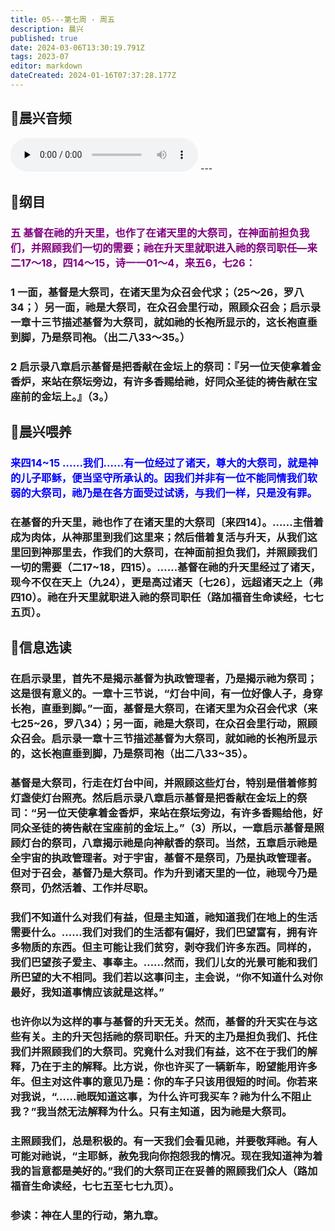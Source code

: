 ```yaml
---
title: 05---第七周 · 周五
description: 晨兴
published: true
date: 2024-03-06T13:30:19.791Z
tags: 2023-07
editor: markdown
dateCreated: 2024-01-16T07:37:28.177Z
---
```


## 🎵晨兴音频
<audio id="audio" controls="" preload="none">
      <source id="mp3" src="/2023-07/week7/week7day5.mp3">
</audio>
---

## 📖纲目

### <font color=purple>五 基督在祂的升天里，也作了在诸天里的大祭司，在神面前担负我们，并照顾我们一切的需要；祂在升天里就职进入祂的祭司职任—来二17～18，四14～15，诗一一01～4，来五6，七26：</font>

### 1 一面，基督是大祭司，在诸天里为众召会代求；（25～26，罗八34；）另一面，祂是大祭司，在众召会里行动，照顾众召会；启示录一章十三节描述基督为大祭司，就如祂的长袍所显示的，这长袍直垂到脚，乃是祭司袍。（出二八33～35。）

### 2 启示录八章启示基督是把香献在金坛上的祭司：『另一位天使拿着金香炉，来站在祭坛旁边，有许多香赐给祂，好同众圣徒的祷告献在宝座前的金坛上。』（3。）

## 📖晨兴喂养

### <font color=blue> 来四14~15    ……我们……有一位经过了诸天，尊大的大祭司，就是神的儿子耶稣，便当坚守所承认的。因我们并非有一位不能同情我们软弱的大祭司，祂乃是在各方面受过试诱，与我们一样，只是没有罪。</font>

### 在基督的升天里，祂也作了在诸天里的大祭司〔来四14〕。……主借着成为肉体，从神那里到我们这里来；然后借着复活与升天，从我们这里回到神那里去，作我们的大祭司，在神面前担负我们，并照顾我们一切的需要（二17~18，四15）。……基督在祂的升天里经过了诸天，现今不仅在天上（九24），更是高过诸天〔七26〕，远超诸天之上（弗四10）。祂在升天里就职进入祂的祭司职任（路加福音生命读经，七七五页）。

## 📖信息选读

### 在启示录里，首先不是揭示基督为执政管理者，乃是揭示祂为祭司；这是很有意义的。一章十三节说，“灯台中间，有一位好像人子，身穿长袍，直垂到脚。”一面，基督是大祭司，在诸天里为众召会代求（来七25~26，罗八34）；另一面，祂是大祭司，在众召会里行动，照顾众召会。启示录一章十三节描述基督为大祭司，就如祂的长袍所显示的，这长袍直垂到脚，乃是祭司袍（出二八33~35）。

### 基督是大祭司，行走在灯台中间，并照顾这些灯台，特别是借着修剪灯盏使灯台照亮。然后启示录八章启示基督是把香献在金坛上的祭司：“另一位天使拿着金香炉，来站在祭坛旁边，有许多香赐给他，好同众圣徒的祷告献在宝座前的金坛上。”（3）所以，一章启示基督是照顾灯台的祭司，八章揭示祂是向神献香的祭司。当然，五章启示祂是全宇宙的执政管理者。对于宇宙，基督不是祭司，乃是执政管理者。但对于召会，基督乃是大祭司。作为升到诸天里的一位，祂现今乃是祭司，仍然活着、工作并尽职。

### 我们不知道什么对我们有益，但是主知道，祂知道我们在地上的生活需要什么。……我们对我们的生活都有偏好，我们巴望富有，拥有许多物质的东西。但主可能让我们贫穷，剥夺我们许多东西。同样的，我们巴望孩子爱主、事奉主。……然而，我们儿女的光景可能和我们所巴望的大不相同。我们若以这事问主，主会说，“你不知道什么对你最好，我知道事情应该就是这样。”

### 也许你以为这样的事与基督的升天无关。然而，基督的升天实在与这些有关。主的升天包括祂的祭司职任。升天的主乃是担负我们、托住我们并照顾我们的大祭司。究竟什么对我们有益，这不在于我们的解释，乃在于主的解释。比方说，你也许买了一辆新车，盼望能用许多年。但主对这件事的意见乃是：你的车子只该用很短的时间。你若来对我说，“……祂既知道这事，为什么许可我买车？祂为什么不阻止我？”我当然无法解释为什么。只有主知道，因为祂是大祭司。

### 主照顾我们，总是积极的。有一天我们会看见祂，并要敬拜祂。有人可能对祂说，“主耶稣，赦免我向你抱怨我的情况。现在我知道神为着我的旨意都是美好的。”我们的大祭司正在妥善的照顾我们众人（路加福音生命读经，七七五至七七九页）。

### 参读：神在人里的行动，第九章。
<!-- Google tag (gtag.js) -->
<script async src="https://www.googletagmanager.com/gtag/js?id=G-1P8709Z16T"></script>
<script>
  window.dataLayer = window.dataLayer || [];
  function gtag(){dataLayer.push(arguments);}
  gtag('js', new Date());

  gtag('config', 'G-1P8709Z16T');
</script>